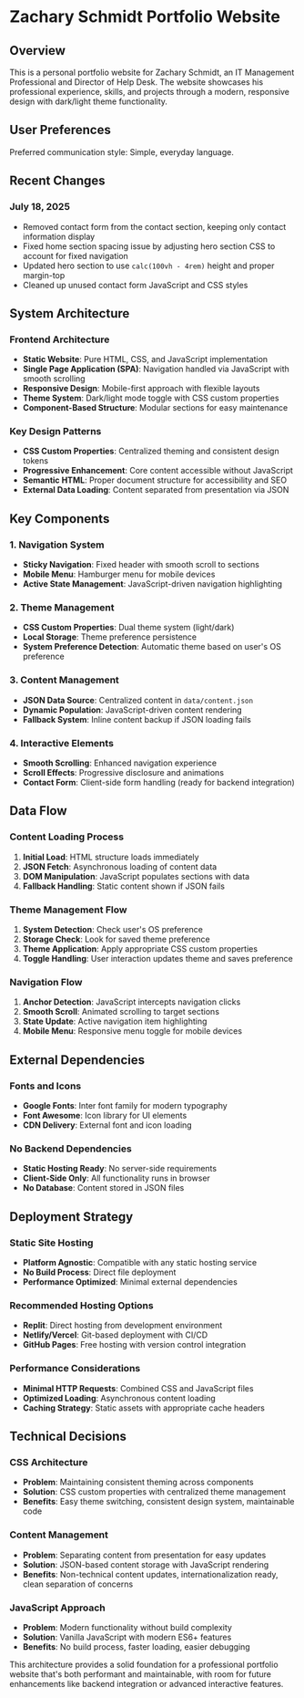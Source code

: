 # Zachary Schmidt Portfolio Website

## Overview

This is a personal portfolio website for Zachary Schmidt, an IT Management Professional and Director of Help Desk. The website showcases his professional experience, skills, and projects through a modern, responsive design with dark/light theme functionality.

## User Preferences

Preferred communication style: Simple, everyday language.

## Recent Changes

### July 18, 2025
- Removed contact form from the contact section, keeping only contact information display
- Fixed home section spacing issue by adjusting hero section CSS to account for fixed navigation
- Updated hero section to use `calc(100vh - 4rem)` height and proper margin-top
- Cleaned up unused contact form JavaScript and CSS styles

## System Architecture

### Frontend Architecture
- **Static Website**: Pure HTML, CSS, and JavaScript implementation
- **Single Page Application (SPA)**: Navigation handled via JavaScript with smooth scrolling
- **Responsive Design**: Mobile-first approach with flexible layouts
- **Theme System**: Dark/light mode toggle with CSS custom properties
- **Component-Based Structure**: Modular sections for easy maintenance

### Key Design Patterns
- **CSS Custom Properties**: Centralized theming and consistent design tokens
- **Progressive Enhancement**: Core content accessible without JavaScript
- **Semantic HTML**: Proper document structure for accessibility and SEO
- **External Data Loading**: Content separated from presentation via JSON

## Key Components

### 1. Navigation System
- **Sticky Navigation**: Fixed header with smooth scroll to sections
- **Mobile Menu**: Hamburger menu for mobile devices
- **Active State Management**: JavaScript-driven navigation highlighting

### 2. Theme Management
- **CSS Custom Properties**: Dual theme system (light/dark)
- **Local Storage**: Theme preference persistence
- **System Preference Detection**: Automatic theme based on user's OS preference

### 3. Content Management
- **JSON Data Source**: Centralized content in `data/content.json`
- **Dynamic Population**: JavaScript-driven content rendering
- **Fallback System**: Inline content backup if JSON loading fails

### 4. Interactive Elements
- **Smooth Scrolling**: Enhanced navigation experience
- **Scroll Effects**: Progressive disclosure and animations
- **Contact Form**: Client-side form handling (ready for backend integration)

## Data Flow

### Content Loading Process
1. **Initial Load**: HTML structure loads immediately
2. **JSON Fetch**: Asynchronous loading of content data
3. **DOM Manipulation**: JavaScript populates sections with data
4. **Fallback Handling**: Static content shown if JSON fails

### Theme Management Flow
1. **System Detection**: Check user's OS preference
2. **Storage Check**: Look for saved theme preference
3. **Theme Application**: Apply appropriate CSS custom properties
4. **Toggle Handling**: User interaction updates theme and saves preference

### Navigation Flow
1. **Anchor Detection**: JavaScript intercepts navigation clicks
2. **Smooth Scroll**: Animated scrolling to target sections
3. **State Update**: Active navigation item highlighting
4. **Mobile Menu**: Responsive menu toggle for mobile devices

## External Dependencies

### Fonts and Icons
- **Google Fonts**: Inter font family for modern typography
- **Font Awesome**: Icon library for UI elements
- **CDN Delivery**: External font and icon loading

### No Backend Dependencies
- **Static Hosting Ready**: No server-side requirements
- **Client-Side Only**: All functionality runs in browser
- **No Database**: Content stored in JSON files

## Deployment Strategy

### Static Site Hosting
- **Platform Agnostic**: Compatible with any static hosting service
- **No Build Process**: Direct file deployment
- **Performance Optimized**: Minimal external dependencies

### Recommended Hosting Options
- **Replit**: Direct hosting from development environment
- **Netlify/Vercel**: Git-based deployment with CI/CD
- **GitHub Pages**: Free hosting with version control integration

### Performance Considerations
- **Minimal HTTP Requests**: Combined CSS and JavaScript files
- **Optimized Loading**: Asynchronous content loading
- **Caching Strategy**: Static assets with appropriate cache headers

## Technical Decisions

### CSS Architecture
- **Problem**: Maintaining consistent theming across components
- **Solution**: CSS custom properties with centralized theme management
- **Benefits**: Easy theme switching, consistent design system, maintainable code

### Content Management
- **Problem**: Separating content from presentation for easy updates
- **Solution**: JSON-based content storage with JavaScript rendering
- **Benefits**: Non-technical content updates, internationalization ready, clean separation of concerns

### JavaScript Approach
- **Problem**: Modern functionality without build complexity
- **Solution**: Vanilla JavaScript with modern ES6+ features
- **Benefits**: No build process, faster loading, easier debugging

This architecture provides a solid foundation for a professional portfolio website that's both performant and maintainable, with room for future enhancements like backend integration or advanced interactive features.
